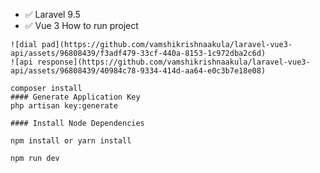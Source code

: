 
- ✅ Laravel 9.5
- ✅ Vue 3
How to run project

```![jjjj](https://github.com/vamshikrishnaakula/laravel-vue3-api/assets/96808439/f5eca292-bce9-4a52-a430-966aa5da14b8)
![dial pad](https://github.com/vamshikrishnaakula/laravel-vue3-api/assets/96808439/f3adf479-33cf-440a-8153-1c972dba2c6d)
![api response](https://github.com/vamshikrishnaakula/laravel-vue3-api/assets/96808439/40984c78-9334-414d-aa64-e0c3b7e18e08)

composer install
#### Generate Application Key
php artisan key:generate

#### Install Node Dependencies

npm install or yarn install

npm run dev 
